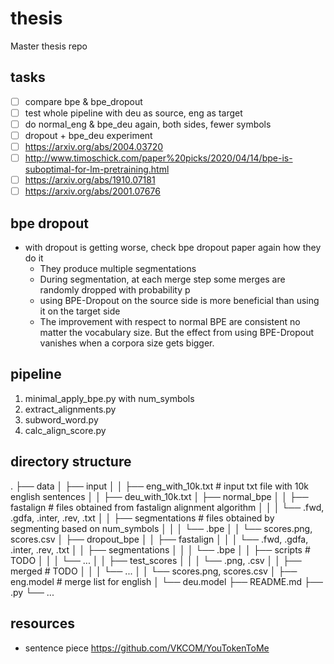 # thesis

Master thesis repo

## tasks

* [ ] compare bpe & bpe_dropout
* [ ] test whole pipeline with deu as source, eng as target
* [ ] do normal_eng & bpe_deu again, both sides, fewer symbols
* [ ] dropout + bpe_deu experiment
* [ ] https://arxiv.org/abs/2004.03720
* [ ] http://www.timoschick.com/paper%20picks/2020/04/14/bpe-is-suboptimal-for-lm-pretraining.html
* [ ] https://arxiv.org/abs/1910.07181
* [ ] https://arxiv.org/abs/2001.07676

## bpe dropout

* with dropout is getting worse, check bpe dropout paper again how they do it
  * They produce multiple segmentations
  * During segmentation, at each merge step some merges are randomly dropped with probability p
  * using BPE-Dropout on the source side is more beneficial than using it on the target side
  * The improvement with respect to normal BPE are consistent no matter the vocabulary size. But the effect from using BPE-Dropout vanishes when a corpora size gets bigger.

## pipeline

1. minimal_apply_bpe.py with num_symbols
2. extract_alignments.py
3. subword_word.py
4. calc_align_score.py

## directory structure

.
├── data
│   ├── input
│   │   ├── eng_with_10k.txt                          # input txt file with 10k english sentences
│   │   ├── deu_with_10k.txt
│   ├── normal_bpe
│   │   ├── fastalign                                 # files obtained from fastalign alignment algorithm
│   │   │   └── .fwd, .gdfa, .inter, .rev, .txt
│   │   ├── segmentations                             # files obtained by segmenting based on num_symbols
│   │   │   └── .bpe
│   │   └── scores.png, scores.csv
│   ├── dropout_bpe
│   │   ├── fastalign
│   │   │   └── .fwd, .gdfa, .inter, .rev, .txt
│   │   ├── segmentations
│   │   │   └── .bpe
│   │   ├── scripts                                    # TODO
│   │   │   └── ...
│   │   ├── test_scores
│   │   │   └── .png, .csv
│   │   ├── merged                                     # TODO
│   │   │   └── ...
│   │   └── scores.png, scores.csv
│   ├── eng.model                                      # merge list for english
│   └── deu.model
├── README.md
├── .py
└── ...

## resources

* sentence piece <https://github.com/VKCOM/YouTokenToMe>
